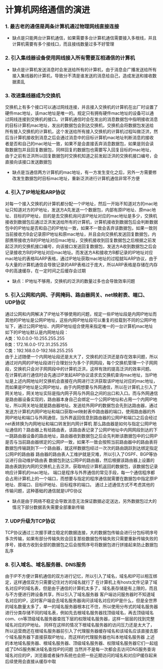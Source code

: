 # 计算机网络通信的演进
### 1. 最古老的通信是两条计算机通过物理网线直接连接
   - 缺点是只能两台计算机通信，如果需要多台计算机通信需要接入多根线，并且计算机需要有多个接线口，而且接线数量过多不好管理
### 2. 引入集线器设备使用网线接入所有需要互相通信的计算机
   - 缺点是计算机发送消息时会发送给所有的计算机，由于消息会广播发送给所有接入集线器的计算机，导致分不清是谁发送的消息给自己，造成发送和接收数据紊乱
### 3. 改进集线器成为交换机   
交换机上有多个接口可以通过网线连接，并且接入交换机的计算机在出厂时设置了硬件mac地址，该mac地址是唯一的。规定只有拥有硬件mac地址的设备可以通过网线连接到交换机的接口。计算机通信时会在发出的消息数据包中指明接收消息的目标计算机mac地址，发出的数据包会到达交换机，交换机会将数据包发送给所有接入交换机的计算机，这个发送给所有接入交换机的计算机过程叫做泛洪，然后当计算机接收到消息之后会通过消息中的目标计算机mac地址判断消息的接收者是否和自己的mac地址一致，如果不是会直接丢弃消息数据包，如果是则会读取数据包并且回复数据包，同样回复的数据包也需要写入回复目标的mac地址，由于之前有泛洪所以回复数据包时交换机知道之前发起泛洪的交换机接口编号，会直接向该接口发送数据包
   - 缺点是当通信两方计算机的mac地址，有一方发生变化之后，另外一方需要修改发生数据包时目标mac地址，重新泛洪进行计算机通信非常不方便
### 4. 引入了IP地址和ARP协议  
对每一个接入交换机的计算机都分配一个IP地址，然后一开始不知道对方的mac地址只知道对方的IP地址，发送方A先发送一个数据包，内部有原IP地址、原mac地址、目标的IP地址，目的是去交换机询问该IP地址对应的mac地址是多少，交换机接收到数据包后通过泛洪发送给所有的计算机，计算机接收到数据包后会判断数据包中的IP地址是否和自己的IP地址一致，如果不一致会丢弃该数据包，如果一致则当前接收方B会记录原IP地址和原mac地址，并且会向交换机发送回复数据包，内部携带接收方B的IP地址对应mac地址，交换机接收到回复数据包之后根据之前发起泛洪的交换机接口编号，向该接口发送回复数据包，发送方A收到数据包之后会记录接收方B的IP地址对应mac地址。而发送方A和接收方B都记录的IP地址对应mac地址的表格叫ARP表格，通过IP地址获取mac地址的过程就叫ARP协议，由于与大量的计算机通信会导致记录的ARP表格过于庞大，所以ARP表格是存储在内存中的高速缓存，在一定时间之后缓存会过期
   - 缺点：IP地址不够用，交换机的泛洪的数量过多也会导致效率问题
### 5. 引入公网和内网、子网掩码、路由器网关、net映射表、端口、UDP协议
通过公网和内网解决了IP地址不够使用的问题，规定一些IP地址段是内网IP地址而其他的IP地址是公网IP地址，这些内网IP地址段可以重复的挂载到不同的公网IP地址下，通过公网IP地址、内网IP地址组合使用来指定唯一的一台计算机mac地址
如下的IP地址默认是内网地址段：  
A类：10.0.0.0-10.255.255.255  
B类：172.16.0.0-172.31.255.255  
C类：192.168.0.0-192.168.255.255  
由于上述随便一个内网地址段还是太大了，交换机的泛洪还是存在效率问题，所以通过对内网的IP地址段进行合理划分为多个子网网段，每个交换机管理一个子网网段，交换机只会对子网网段中的计算机泛洪，这样有效的提高泛洪的效率问题。
在计算机进行通信时会先通过IP发起ARP协议请求去交换机查询mac地址，当IP地址是上述内网地址时交换机会直接在内网进行泛洪获取该IP地址对应的mac地址，而如果是IP地址是公网IP地址，由于内网想要与外网通信，所以在计算机上引入了网关地址，网关地址实际是指内网子网与外网自之间的出口和入口。而与外网通信是路由器设备实现的，路由器本身自己会绑定一个公网IP地址和占用一个内网IP地址，所以网关地址就是路由器地址。发送给外网IP的数据包会先到达路由器，通过发送方计算机内网IP地址和端口获取net映射表中路由器的端口，使用路由器的外网IP地址和端口与外网通信，当外界返回信息到路由器的公网IP和端口之后会经过net表转换为内网地址和端口转发到内网计算机
那么路由器是如何与指定公网IP地址通信的？路由器上有给路由表，该路由表记录了公网IP地址中内网网段到达的下一跳路由器设备的路由地址，路由器收到数据包之后会先判断该数据包中的公网IP是否与当前路由器绑定的公网IP一致，如果不一致会按照当前路由器中的路由表将数据包传输跳到下一个路由器，就这样数据包经过一次次的路由跳跃到达绑定指定公网IP的路由器
路由器的路由表人工维护就是灾难，所以引入了OSPF、BGP等协议进行自动维护路由表
数据包到达公网IP的路由器，然后根据该路由器上设置的路由表跳到内网的交换机上去泛洪，获取响应计算机返回的数据包，该数据包记录响应计算机的mac地址。
端口是程序与外界通信的常见手段，每一个通信程序都会占用计算机上的一个端口，而想要与指定的程序通信就需要在数据包中指定原IP地址、原端口、目标IP地址、目标程序的端口。
通过上述通信方式不考虑其他的传输问题，这种基础的通信就是UPD协议
   - 缺点是由于网络不稳定会导致消息无法保证数据必定送达，另外数据包过大的情况下部分数据丢失需要全部重新传输
### 7. UDP升级为TCP协议
TCP协议通过三次握手建立稳定的数据连接，大的数据包传输会进行分包标明序号多次传输，如果有部分传输失败会回复那些数据包传输失败只需要重新传输失败的序号，接收方收到全部的数据包之后会按照序号将数据包进行拼接起来防止数据包乱序
### 8. 引入域名、域名服务器、DNS服务
由于IP不方便计算机通信的双方进行记忆，所以引入了域名，域名和IP可以相互绑定，这样通信双方只需要记住对方的域名就行了
在计算机上有hosts文件记录了域名对应IP的域名表，但是由于通信的计算机太多了，域名表存储是有上限的，而且与不方便进行跨设备共享，所以引入了域名服务器
客户端访问服务器时不知道域名对应的IP，这时客户端会去域名服务器询问该域名对应的IP是什么，但是全世界的域名数量太多了，单一的域名服务器根本扛不住，所以使用分布式的域名服务器进行分类存储不同的域名表，例如先去根域名服务器找顶级域名，再去顶级域名com、cn等顶级域名服务器查找下层的权限域名服务器，这样一层层的找到完整域名对应的IP地址。
同样在这样的情况下根域名服务器的访问压力还是太大了，所以运营商还在根域名服务器前引入了代理服务器缓存域名和该域名应该直接去那个域名服务器下直接获取IP地址，而这样的代理服务器也叫本地域名服务器
上述的本地域名服务器、根域名服务器、顶级域名服务器、权限域名服务器它们一起组成了DNS服务解决域名查找IP的问题
当然并不是每一次都会去访问DNS服务查询域名对应的IP，浏览器或者操作系统也会把一些近期访问的域名和对应IP缓存起来后续使用会直接从缓存中取




